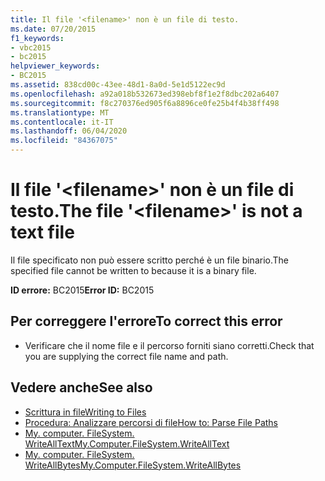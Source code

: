 ```yaml
---
title: Il file '<filename>' non è un file di testo.
ms.date: 07/20/2015
f1_keywords:
- vbc2015
- bc2015
helpviewer_keywords:
- BC2015
ms.assetid: 838cd00c-43ee-48d1-8a0d-5e1d5122ec9d
ms.openlocfilehash: a92a018b532673ed398ebf8f1e2f8dbc202a6407
ms.sourcegitcommit: f8c270376ed905f6a8896ce0fe25b4f4b38ff498
ms.translationtype: MT
ms.contentlocale: it-IT
ms.lasthandoff: 06/04/2020
ms.locfileid: "84367075"
---
```

# <a name="the-file-filename-is-not-a-text-file"></a><span data-ttu-id="3f8f5-102">Il file '\<filename>' non è un file di testo.</span><span class="sxs-lookup"><span data-stu-id="3f8f5-102">The file '\<filename>' is not a text file</span></span>
<span data-ttu-id="3f8f5-103">Il file specificato non può essere scritto perché è un file binario.</span><span class="sxs-lookup"><span data-stu-id="3f8f5-103">The specified file cannot be written to because it is a binary file.</span></span>  
  
 <span data-ttu-id="3f8f5-104">**ID errore:** BC2015</span><span class="sxs-lookup"><span data-stu-id="3f8f5-104">**Error ID:** BC2015</span></span>  
  
## <a name="to-correct-this-error"></a><span data-ttu-id="3f8f5-105">Per correggere l'errore</span><span class="sxs-lookup"><span data-stu-id="3f8f5-105">To correct this error</span></span>  
  
- <span data-ttu-id="3f8f5-106">Verificare che il nome file e il percorso forniti siano corretti.</span><span class="sxs-lookup"><span data-stu-id="3f8f5-106">Check that you are supplying the correct file name and path.</span></span>  
  
## <a name="see-also"></a><span data-ttu-id="3f8f5-107">Vedere anche</span><span class="sxs-lookup"><span data-stu-id="3f8f5-107">See also</span></span>

- [<span data-ttu-id="3f8f5-108">Scrittura in file</span><span class="sxs-lookup"><span data-stu-id="3f8f5-108">Writing to Files</span></span>](../developing-apps/programming/drives-directories-files/writing-to-files.md)
- [<span data-ttu-id="3f8f5-109">Procedura: Analizzare percorsi di file</span><span class="sxs-lookup"><span data-stu-id="3f8f5-109">How to: Parse File Paths</span></span>](../developing-apps/programming/drives-directories-files/how-to-parse-file-paths.md)
- [<span data-ttu-id="3f8f5-110">My. computer. FileSystem. WriteAllText</span><span class="sxs-lookup"><span data-stu-id="3f8f5-110">My.Computer.FileSystem.WriteAllText</span></span>](xref:Microsoft.VisualBasic.FileIO.FileSystem.WriteAllText%2A)
- [<span data-ttu-id="3f8f5-111">My. computer. FileSystem. WriteAllBytes</span><span class="sxs-lookup"><span data-stu-id="3f8f5-111">My.Computer.FileSystem.WriteAllBytes</span></span>](xref:Microsoft.VisualBasic.MyServices.FileSystemProxy.WriteAllBytes%2A)
